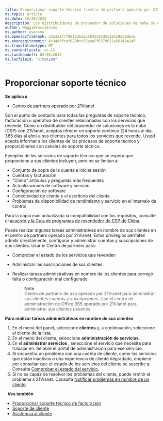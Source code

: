 ```yaml
---
title: Proporcionar soporte técnico (centro de partners operado por 21Vianet)
ms.topic: article
ms.date: 10/29/2018
description: Los distribuidores de proveedor de soluciones de nube de China pueden proporcionar soporte técnico a sus clientes.
author: MaggiePucciEvans
ms.author: evansma
ms.openlocfilehash: d3e32af7f96f2261e3e03550dd5519258a58dec6
ms.sourcegitcommit: 4c34d6fcaf020bcc53eaa5f0379011a56149a14f
ms.translationtype: MT
ms.contentlocale: es-ES
ms.lasthandoff: 03/05/2019
ms.locfileid: "57584298"
---
```

# <a name="provide-technical-support"></a>Proporcionar soporte técnico

**Se aplica a**

-   Centro de partners operado por 21Vianet

Son el punto de contacto para todas las preguntas de soporte técnico, facturación u operativa de clientes relacionados con los servicios que revende. Como un distribuidor del proveedor de soluciones en la nube (CSP) con 21Vianet, aceptas ofrecer un soporte continuo (24 horas al día, 365 días al año) a sus clientes para todos los servicios que revende. Usted acepta informar a los clientes de los procesos de soporte técnico y proporcióneles con canales de soporte técnico.  

Ejemplos de los servicios de soporte técnico que se espera que proporcione a sus clientes incluyen, pero no se limitan a:
 
-   Conjunto de copia de la cuenta e iniciar sesión 
-   Cuentas y facturación 
-   "Cómo" artículos y preguntas más frecuentes 
-   Actualizaciones de software y servicio 
-   Configuración de software 
-   Conectividad de cliente y el escritorio del cliente
-   Problemas de disponibilidad de rendimiento y servicio en el intervalo de control 

Para la copia más actualizada la compatibilidad con los requisitos, consulte el [acuerdo y la Guía de programas de revendedor de CSP de China](csp-program-guide-and-agreements.md).

Puede realizar algunas tareas administrativas en nombre de sus clientes en el centro de partners operado por 21Vianet. Estos privilegios permiten admitir directamente, configurar y administrar cuentas y suscripciones de sus clientes. Usar el Centro de partners para:

-   Comprobar el estado de los servicios que revenden
-   Administrar las suscripciones de sus clientes
-   Realizar tareas administrativas en nombre de los clientes para corregir falta o configuración mal configurado

    >**Note**<br>Centro de partners de uso operado por 21Vianet para administrar sus clientes *cuentas y suscripciones*. Use el centro de administración de Office 365 operado por 21Vianet para administrar sus clientes *usuarios*. 

**Para realizar tareas administrativas en nombre de sus clientes**

1.  En el menú del panel, seleccione **clientes** y, a continuación, seleccione el cliente de la lista.
2.  En el menú del cliente, seleccione **administración de servicios**.
3.  En el **administrar servicios** , seleccione el servicio que necesita para trabajar en. Se abre el portal de administración para ese servicio.
4.  Si encuentra un problema con una cuenta de cliente, como los servicios que están inactivos o una experiencia de cliente degradado, empiece por consultar que el estado de los servicios del cliente se suscribe a. Consulta [Comprobar el estado del servicio](check-service-health.md).
5.  Si no es capaz de resolver los problemas del cliente, puede remitir el problema a 21Vianet. Consulta [Notificar problemas en nombre de un cliente](report-problems-on-behalf-of-a-customer.md).

 
**Vea también**

-   [Proporcionar soporte técnico de facturación](provide-billing-support.md)
-   [Soporte de cliente](customer-self-support.md)
-   [Asistencia al cliente](customer-support.md)


 




